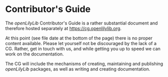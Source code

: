 # Contributor's Guide

The *openLilyLib* Contributor's Guide is a rather substantial document and
therefore hosted separately at <https://cg.openlilylib.org>.

At this point (see file date at the bottom of the page) there is no proper
content available. Please let yourself not be discouraged by the lack of a CG.
Rather, get in touch with us, and while getting you up to speed we can work on
the documentation.

The CG will include the mechanisms of creating, maintaining and publishing
*openLilyLib* packages, as well as writing and creating documentation.